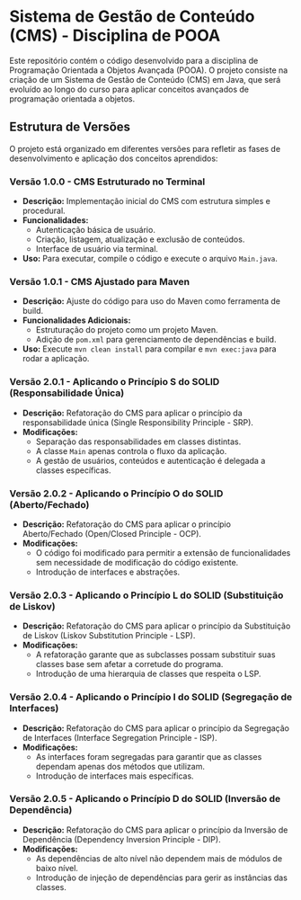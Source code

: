 # Sistema de Gestão de Conteúdo (CMS) - Disciplina de POOA

Este repositório contém o código desenvolvido para a disciplina de Programação Orientada a Objetos Avançada (POOA). O projeto consiste na criação de um Sistema de Gestão de Conteúdo (CMS) em Java, que será evoluído ao longo do curso para aplicar conceitos avançados de programação orientada a objetos.

## Estrutura de Versões

O projeto está organizado em diferentes versões para refletir as fases de desenvolvimento 
e aplicação dos conceitos aprendidos:

### Versão 1.0.0 - CMS Estruturado no Terminal

- **Descrição:** Implementação inicial do CMS com estrutura simples e procedural.
- **Funcionalidades:**
  - Autenticação básica de usuário.
  - Criação, listagem, atualização e exclusão de conteúdos.
  - Interface de usuário via terminal.
- **Uso:** Para executar, compile o código e execute o arquivo `Main.java`.

### Versão 1.0.1 - CMS Ajustado para Maven

- **Descrição:** Ajuste do código para uso do Maven como ferramenta de build.
- **Funcionalidades Adicionais:**
  - Estruturação do projeto como um projeto Maven.
  - Adição de `pom.xml` para gerenciamento de dependências e build.
- **Uso:** Execute `mvn clean install` para compilar e `mvn exec:java` para rodar a aplicação.

### Versão 2.0.1 - Aplicando o Princípio S do SOLID (Responsabilidade Única)

- **Descrição:** Refatoração do CMS para aplicar o princípio da responsabilidade única (Single Responsibility Principle - SRP).
- **Modificações:**
  - Separação das responsabilidades em classes distintas.
  - A classe `Main` apenas controla o fluxo da aplicação.
  - A gestão de usuários, conteúdos e autenticação é delegada a classes específicas.

### Versão 2.0.2 - Aplicando o Princípio O do SOLID (Aberto/Fechado)

- **Descrição:** Refatoração do CMS para aplicar o princípio Aberto/Fechado (Open/Closed Principle - OCP).
- **Modificações:**
  - O código foi modificado para permitir a extensão de funcionalidades sem necessidade de modificação do código existente.
  - Introdução de interfaces e abstrações.

### Versão 2.0.3 - Aplicando o Princípio L do SOLID (Substituição de Liskov)

- **Descrição:** Refatoração do CMS para aplicar o princípio da Substituição de Liskov (Liskov Substitution Principle - LSP).
- **Modificações:**
  - A refatoração garante que as subclasses possam substituir suas classes base sem afetar a corretude do programa.
  - Introdução de uma hierarquia de classes que respeita o LSP.

### Versão 2.0.4 - Aplicando o Princípio I do SOLID (Segregação de Interfaces)

- **Descrição:** Refatoração do CMS para aplicar o princípio da Segregação de Interfaces (Interface Segregation Principle - ISP).
- **Modificações:**
  - As interfaces foram segregadas para garantir que as classes dependam apenas dos métodos que utilizam.
  - Introdução de interfaces mais específicas.

### Versão 2.0.5 - Aplicando o Princípio D do SOLID (Inversão de Dependência)

- **Descrição:** Refatoração do CMS para aplicar o princípio da Inversão de Dependência (Dependency Inversion Principle - DIP).
- **Modificações:**
  - As dependências de alto nível não dependem mais de módulos de baixo nível.
  - Introdução de injeção de dependências para gerir as instâncias das classes.

